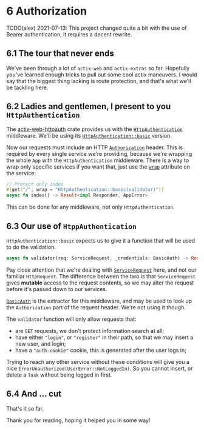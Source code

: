 # 6 Authorization

TODO(alex) 2021-07-13: This project changed quite a bit with the use of Bearer authentication, it
requires a decent rewrite.

## 6.1 The tour that never ends

We've been through a lot of `actix-web` and `actix-extras` so far. Hopefully you've learned enough
tricks to pull out some cool actix maneuvers. I would say that the biggest thing lacking is route
protection, and that's what we'll be tackling here.

## 6.2 Ladies and gentlemen, I present to you `HttpAuthentication`

The [actix-web-httpauth](https://github.com/actix/actix-extras/tree/master/actix-web-httpauth) crate
provides us with the
[`HttpAuthentication`](https://docs.rs/actix-web-httpauth/0.6.0-beta.2/actix_web_httpauth/middleware/struct.HttpAuthentication.html#)
middleware. We'll be using its
[`HttpAuthentication::basic`](https://docs.rs/actix-web-httpauth/0.6.0-beta.2/actix_web_httpauth/middleware/struct.HttpAuthentication.html#method.basic)
version.

Now our requests must include an HTTP
[`Authorization`](https://developer.mozilla.org/en-US/docs/Web/HTTP/Headers/Authorization) header.
This is required by every single service we're providing, because we're wrapping the whole `App`
with the `HttpAuthentication` middleware. There is a way to wrap only specific services if you want
that, just use the
[`wrap`](https://docs.rs/actix-web/4.0.0-beta.8/actix_web/attr.post.html) attribute on the service:

```rust
// Protect only index
#[get("/", wrap = "HttpAuthentication::basic(validator)")]
async fn index() -> Result<impl Responder, AppError>
```

This can be done for any middleware, not only `HttpAuthentication`.

## 6.3 Our use of `HtppAuthentication`

`HttpAuthentication::basic` expects us to give it a function that will be used to do the validation.

```rust
async fn validator(req: ServiceRequest, _credentials: BasicAuth) -> Result<ServiceRequest, Error>
```

Pay close attention that we're dealing with
[`ServiceRequest`](https://docs.rs/actix-web/4.0.0-beta.8/actix_web/dev/struct.ServiceRequest.html)
here, and not our familiar `HttpRequest`. The difference between the two is that `ServiceRequest`
gives **mutable** access to the request contents, so we may alter the request before it's passed
down to our services.

[`BasicAuth`](https://docs.rs/actix-web-httpauth/0.6.0-beta.2/actix_web_httpauth/extractors/basic/struct.BasicAuth.html)
is the extractor for this middleware, and may be used to look up the `Authorization` part of the
request header. We're not using it though.

The `validator` function will only allow requests that:

- are `GET` requests, we don't protect information search at all;
- have either `"login"`, or `"register"` in their path, so that we may insert a new user, and login;
- have a `"auth-cookie"` cookie, this is generated after the user logs in;

Trying to reach any other service without these conditions will give you a nice
`ErrorUnauthorized(UserError::NotLoggedIn)`. So you cannot insert, or delete a `Task` without being
logged in first.

## 6.4 And ... cut

That's it so far.

Thank you for reading, hoping it helped you in some way!
